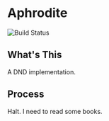# Aphrodite

![Build Status](https://travis-ci.org/lingsamuel/Aphrodite.svg?branch=master)

## What's This
A DND implementation.

## Process
Halt.
I need to read some books.
